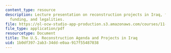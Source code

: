 ```yaml
---
content_type: resource
description: Lecture presentation on reconstruction projects in Iraq, foreign involvement,
  funding, and legalities.
file: https://ol-ocw-studio-app-production.s3.amazonaws.com/courses/11-948-the-politics-of-reconstructing-iraq-spring-2005/1b0df3972ab334dde0aa917f55487038_lect7.pdf
file_type: application/pdf
resourcetype: Document
title: The U.S. Reconstruction Agenda and Projects in Iraq
uid: 1b0df397-2ab3-34dd-e0aa-917f55487038
---
```

